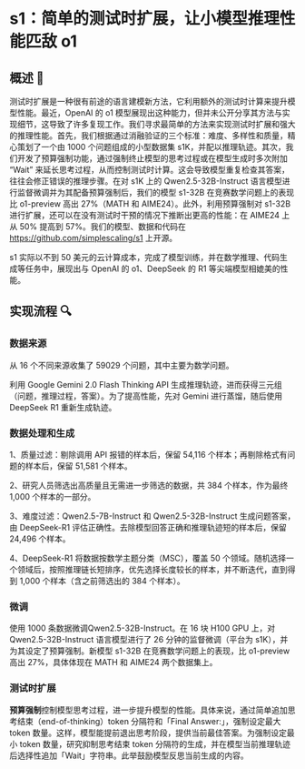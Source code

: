 # s1：简单的测试时扩展，让小模型推理性能匹敌 o1

## 概述 📓

测试时扩展是一种很有前途的语言建模新方法，它利用额外的测试时计算来提升模型性能。最近，OpenAI 的 o1 模型展现出这种能力，但并未公开分享其方法与实现细节，这导致了许多复现工作。我们寻求最简单的方法来实现测试时扩展和强大的推理性能。首先，我们根据通过消融验证的三个标准：难度、多样性和质量，精心策划了一个由 1000 个问题组成的小型数据集 s1K，并配以推理轨迹。其次，我们开发了预算强制功能，通过强制终止模型的思考过程或在模型生成时多次附加 “Wait” 来延长思考过程，从而控制测试时计算。这会导致模型重复检查其答案，往往会修正错误的推理步骤。在对 s1K 上的 Qwen2.5-32B-Instruct 语言模型进行监督微调并为其配备预算强制后，我们的模型 s1-32B 在竞赛数学问题上的表现比 o1-preview 高出 27%（MATH 和 AIME24）。此外，利用预算强制对 s1-32B 进行扩展，还可以在没有测试时干预的情况下推断出更高的性能：在 AIME24 上从 50% 提高到 57%。我们的模型、数据和代码在 https://github.com/simplescaling/s1 上开源。

s1 实际以‌不到 50 美元的云计算成本‌，完成了模型训练，并在数学推理、代码生成等任务中，展现出与 OpenAI 的 o1、DeepSeek 的 R1 等尖端模型相媲美的性能。


## 实现流程 🔍

### 数据来源

从 16 个不同来源收集了 59029 个问题，其中主要为数学问题。

利用 Google Gemini 2.0 Flash Thinking API 生成推理轨迹，进而获得三元组（问题，推理过程，答案）。为了提高性能，先对 Gemini 进行蒸馏，随后使用 DeepSeek R1 重新生成轨迹。

### 数据处理和生成

1、质量过滤：剔除调用 API 报错的样本后，保留 54,116 个样本；再剔除格式有问题的样本后，保留 51,581 个样本。

2、研究人员筛选出高质量且无需进一步筛选的数据，共 384 个样本，作为最终 1,000 个样本的一部分。

3、难度过滤：Qwen2.5-7B-Instruct 和 Qwen2.5-32B-Instruct 生成问题答案，由 DeepSeek-R1 评估正确性。去除模型回答正确和推理轨迹短的样本后，保留 24,496 个样本。

4、DeepSeek-R1 将数据按数学主题分类（MSC），覆盖 50 个领域。随机选择一个领域后，按照推理链长短排序，优先选择长度较长的样本，并不断迭代，直到得到 1,000 个样本（含之前筛选出的 384 个样本）。

### 微调

使用 1000 条数据微调Qwen2.5-32B-Instruct。在 16 块 H100 GPU 上，对 Qwen2.5-32B-Instruct 语言模型进行了 26 分钟的监督微调（平台为 s1K），并为其设定了预算强制。新模型 s1-32B 在竞赛数学问题上的表现，比 o1-preview 高出 27%，具体体现在 MATH 和 AIME24 两个数据集上。

### 测试时扩展

**预算强制**控制模型思考过程，进一步提升模型的性能。具体来说，通过简单追加思考结束（end-of-thinking）token 分隔符和「Final Answer:」，强制设定最大 token 数量。这样，模型能提前退出思考阶段，提供当前最佳答案。为强制设定最小 token 数量，研究抑制思考结束 token 分隔符的生成，并在模型当前推理轨迹后选择性追加「Wait」字符串。此举鼓励模型反思当前生成的内容。
